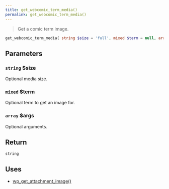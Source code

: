 ```yaml
---
title: get_webcomic_term_media()
permalink: get_webcomic_term_media()
---
```


> Get a comic term image.

```php
get_webcomic_term_media( string $size = 'full', mixed $term = null, array $args = [] ) : string
```

## Parameters

### `string` $size
Optional media size.

### `mixed` $term
Optional term to get an image for.

### `array` $args
Optional arguments.

## Return

`string`

## Uses
- [wp_get_attachment_image()](https://developer.wordpress.org/reference/functions/wp_get_attachment_image/)
